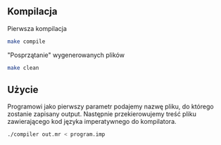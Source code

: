 ## Kompilacja

Pierwsza kompilacja
```bash
make compile
```

"Posprzątanie" wygenerowanych plików
```bash
make clean
```

## Użycie
Programowi jako pierwszy parametr podajemy nazwę pliku, do którego zostanie zapisany output.
Następnie przekierowujemy treść pliku zawierającego kod języka imperatywnego do kompilatora.
```bash
./compiler out.mr < program.imp
```
